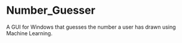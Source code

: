 # Number_Guesser
A GUI for Windows that guesses the number a user has drawn using Machine Learning.
